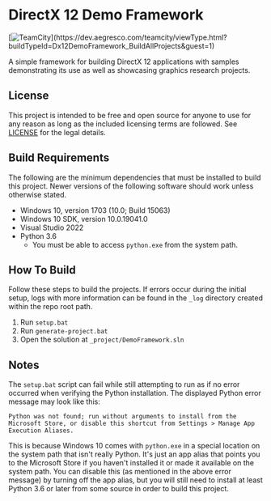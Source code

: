 # DirectX 12 Demo Framework

[![TeamCity](https://dev.aegresco.com/teamcity/guestAuth/app/rest/builds/buildType:(id:Dx12DemoFramework_BuildAllProjects),branch:(develop)/statusIcon)](https://dev.aegresco.com/teamcity/viewType.html?buildTypeId=Dx12DemoFramework_BuildAllProjects&guest=1)

A simple framework for building DirectX 12 applications with samples demonstrating its use as well as showcasing graphics research projects.

## License

This project is intended to be free and open source for anyone to use for any reason as long as the included licensing terms are followed. See [LICENSE](LICENSE) for the legal details.

## Build Requirements

The following are the minimum dependencies that must be installed to build this project. Newer versions of the following software should work unless otherwise stated.

- Windows 10, version 1703 (10.0; Build 15063)
- Windows 10 SDK, version 10.0.19041.0
- Visual Studio 2022
- Python 3.6
	- You must be able to access `python.exe` from the system path.

## How To Build

Follow these steps to build the projects. If errors occur during the initial setup, logs with more information can be found in the `_log` directory created within the repo root path.

1. Run `setup.bat`
2. Run `generate-project.bat`
3. Open the solution at `_project/DemoFramework.sln`

## Notes

The `setup.bat` script can fail while still attempting to run as if no error occurred when verifying the Python installation. The displayed Python error message may look like this:

```
Python was not found; run without arguments to install from the Microsoft Store, or disable this shortcut from Settings > Manage App Execution Aliases.
```

This is because Windows 10 comes with `python.exe` in a special location on the system path that isn't really Python. It's just an app alias that points you to the Microsoft Store if you haven't installed it or made it available on the system path.  You can disable this (as mentioned in the above error message) by turning off the app alias, but you will still need to install at least Python 3.6 or later from some source in order to build this project.
